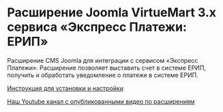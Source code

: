 ﻿# Расширение Joomla VirtueMart 3.x  сервиса «Экспресс Платежи: ЕРИП»
Расширение CMS Joomla для интеграции с сервисом «Экспресс Платежи». Расширение позволяет выставить счет в системе ЕРИП, получить и обработать уведомление о платеже в системе ЕРИП.

<a href="https://express-pay.by/extensions/virtuemart-3-x/erip">Инструкция для установки и настройки</a>
 
<a href="https://www.youtube.com/c/express-pay-by">Наш Youtube канал с опубликованными видео по расширениям</a>
